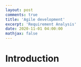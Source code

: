 ```yaml
---
layout: post
comments: true
title: 'Agile development'
excerpt: 'Requirement Analysis'
date: 2020-11-01 04:00:00
mathjax: false
---
```


# Introduction
